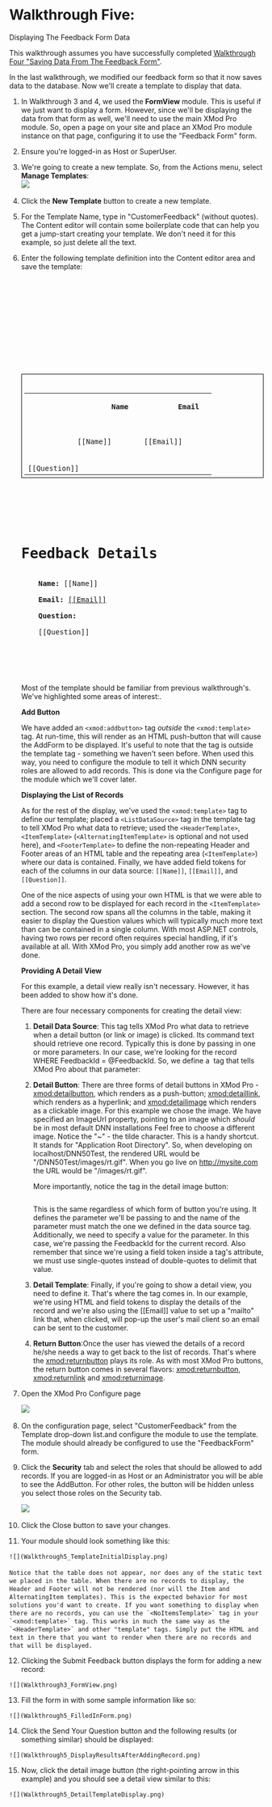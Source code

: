 # Walkthrough Five:  
Displaying The Feedback Form Data

This walkthrough assumes you have successfully completed [Walkthrough Four "Saving Data From The Feedback Form"](Walkthrough3.html).

In the last walkthrough, we modified our feedback form so that it now saves data to the database. Now we'll create a template to display that data.

1.  In Walkthrough 3 and 4, we used the **FormView** module. This is useful if we just want to display a form. However, since we'll be displaying the data from that form as well, we'll need to use the main XMod Pro module. So, open a page on your site and place an XMod Pro module instance on that page, configuring it to use the "Feedback Form" form.
2.  Ensure you're logged-in as Host or SuperUser.
3.  We're going to create a new template. So, from the Actions menu, select **Manage Templates**:  
    ![](ActionMenu_ManageTemplates.png)
4.  Click the **New Template** button to create a new template.
5.  For the Template Name, type in "CustomerFeedback" (without quotes). The Content editor will contain some boilerplate code that can help you get a jump-start creating your template. We don't need it for this example, so just delete all the text.
6.  Enter the following template definition into the Content editor area and save the template:  

    <pre xml:space="preserve"><xmod:addbutton text="Submit Feedback" />
    <xmod:template>
      <ListDataSource 
        CommandText="SELECT FeedbackId, Name, Email, Question 
                     FROM XMP_Feedback"/>
      <DetailDataSource 
        CommandText="SELECT Name, Email, Question 
                     FROM XMP_Feedback 
                     WHERE FeedbackId = @FeedbackId">
        <parameter name="FeedbackId" />
      </DetailDataSource>

    <HeaderTemplate>  
      <table style="border: 1px solid black; padding: 5px;">  
        <tr>
          <td>&nbsp;</td>
          <td>  
            <strong>Name</strong>  
          </td>  
          <td>  
            <strong>Email</strong>  
         </td>  
        </tr>
      </HeaderTemplate>
      <ItemTemplate>  
        <tr>
          <td>
            <xmod:detailimage imageurl="~/images/rt.gif">
              <parameter name="FeedbackId" value='[[FeedbackId]]'/>
            </xmod:detailimage>
          </td>
          <td>[[Name]]</td>  
          <td>[[Email]]</td>
        </tr>
        <tr>
          <td colspan="3">[[Question]]</td>  
        </tr>  
      </ItemTemplate>
      <FooterTemplate>  
        </table>  
      </FooterTemplate>

      <DetailTemplate>
        <h1>Feedback Details</h1>
        <strong>Name:</strong> [[Name]]<br />
        <strong>Email:</strong> <a href="mailto:[[Email]]">[[Email]]</a><br />
        <strong>Question:</strong><br />
        [[Question]]<br /><br />
        <xmod:returnbutton text="Back" />
      </DetailTemplate>
    </xmod:template>
    </pre>

    Most of the template should be familiar from previous walkthrough's. We've highlighted some areas of interest:.

    **Add Button**

    We have added an `<xmod:addbutton>` tag _outside_ the `<xmod:template>` tag. At run-time, this will render as an HTML push-button that will cause the AddForm to be displayed. It's useful to note that the tag is outside the template tag - something we haven't seen before. When used this way, you need to configure the module to tell it which DNN security roles are allowed to add records. This is done via the Configure page for the module which we'll cover later.

    **Displaying the List of Records**

    As for the rest of the display, we've used the `<xmod:template>` tag to define our template; placed a `<ListDataSource>` tag in the template tag to tell XMod Pro what data to retrieve; used the `<HeaderTemplate>`, `<ItemTemplate>` (`<AlternatingItemTemplate>` is optional and not used here), and `<FooterTemplate>` to define the non-repeating Header and Footer areas of an HTML table and the repeating area (`<ItemTemplate>`) where our data is contained. Finally, we have added field tokens for each of the columns in our data source: `[[Name]]`, `[[Email]]`, and `[[Question]]`.

    One of the nice aspects of using your own HTML is that we were able to add a second row to be displayed for each record in the `<ItemTemplate>` section. The second row spans all the columns in the table, making it easier to display the Question values which will typically much more text than can be contained in a single column. With most ASP.NET controls, having two rows per record often requires special handling, if it's available at all. With XMod Pro, you simply add another row as we've done.

    **Providing A Detail View**

    For this example, a detail view really isn't necessary. However, it has been added to show how it's done.

    There are four necessary components for creating the detail view:

    1.  **Detail Data Source**: This tag tells XMod Pro what data to retrieve when a detail button (or link or image) is clicked. Its command text should retrieve one record. Typically this is done by passing in one or more parameters. In our case, we're looking for the record WHERE FeedbackId = @FeedbackId. So, we define a <parameter> tag that tells XMod Pro about that parameter: <parameter name="FeedbackId"/>

    2.  **Detail Button**: There are three forms of detail buttons in XMod Pro - <xmod:detailbutton>, which renders as a push-button; <xmod:detaillink>, which renders as a hyperlink; and <xmod:detailimage> which renders as a clickable image. For this example we chose the image. We have specified an ImageUrl property, pointing to an image which *should* be in most default DNN installations Feel free to choose a different image. Notice the "~" - the tilde character. This is a handy shortcut. It stands for "Application Root Directory". So, when developing on localhost/DNN50Test, the rendered URL would be "/DNN50Test/images/rt.gif". When you go live on http://mysite.com the URL would be "/images/rt.gif".

        More importantly, notice the <parameter> tag in the detail image button:

        <pre xml:space="preserve"><parameter name="FeedbackId" value='[[FeedbackId]]' /></pre>

        This is the same regardless of which form of button you're using. It defines the parameter we'll be passing to <DetailDataSource> and the name of the parameter must match the one we defined in the data source tag. Additionally, we need to specify a value for the parameter. In this case, we're passing the FeedbackId for the current record. Also remember that since we're using a field token inside a tag's attribute, we must use single-quotes instead of double-quotes to delimit that value.

    3.  **Detail Template**: Finally, if you're going to show a detail view, you need to define it. That's where the <DetailTemplate> tag comes in. In our example, we're using HTML and field tokens to display the details of the record and we're also using the [[Email]] value to set up a "mailto" link that, when clicked, will pop-up the user's mail client so an email can be sent to the customer.

    4.  **Return Button**:Once the user has viewed the details of a record he/she needs a way to get back to the list of records. That's where the <xmod:returnbutton> plays its role. As with most XMod Pro buttons, the return button comes in several flavors: <xmod:returnbutton>, <xmod:returnlink> and <xmod:returnimage>.

7.  Open the XMod Pro Configure page  

    ![](ActionMenu_Configure.png)

8.  On the configuration page, select "CustomerFeedback" from the Template drop-down list.and configure the module to use the template. The module should already be configured to use the "FeedbackForm" form.

9.  Click the **Security** tab and select the roles that should be allowed to add records. If you are logged-in as Host or an Administrator you will be able to see the AddButton. For other roles, the button will be hidden unless you select those roles on the Security tab.

    ![](Configure_Security.png)

10.  Click the Close button to save your changes.
11.  Your module should look something like this:

    ![](Walkthrough5_TemplateInitialDisplay.png)

    Notice that the table does not appear, nor does any of the static text we placed in the table. When there are no records to display, the Header and Footer will not be rendered (nor will the Item and AlternatingItem templates). This is the expected behavior for most solutions you'd want to create. If you want something to display when there are no records, you can use the `<NoItemsTemplate>` tag in your `<xmod:template>` tag. This works in much the same way as the `<HeaderTemplate>` and other "template" tags. Simply put the HTML and text in there that you want to render when there are no records and that will be displayed.

12.  Clicking the Submit Feedback button displays the form for adding a new record:

    ![](Walkthrough3_FormView.png)

13.  Fill the form in with some sample information like so:

    ![](Walkthrough5_FilledInForm.png)

14.  Click the Send Your Question button and the following results (or something similar) should be displayed:

    ![](Walkthrough5_DisplayResultsAfterAddingRecord.png)

15.  Now, click the detail image button (the right-pointing arrow in this example) and you should see a detail view similar to this:

    ![](Walkthrough5_DetailTemplateDisplay.png)